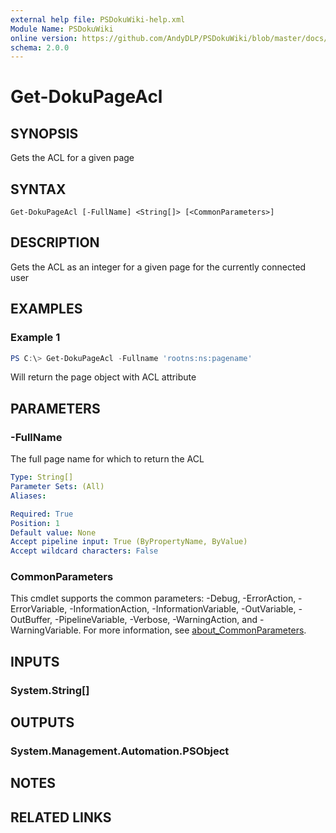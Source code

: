 ```yaml
---
external help file: PSDokuWiki-help.xml
Module Name: PSDokuWiki
online version: https://github.com/AndyDLP/PSDokuWiki/blob/master/docs/Get-DokuPageAcl.md
schema: 2.0.0
---
```


# Get-DokuPageAcl

## SYNOPSIS
Gets the ACL for a given page

## SYNTAX

```
Get-DokuPageAcl [-FullName] <String[]> [<CommonParameters>]
```

## DESCRIPTION
Gets the ACL as an integer for a given page for the currently connected user

## EXAMPLES

### Example 1
```powershell
PS C:\> Get-DokuPageAcl -Fullname 'rootns:ns:pagename'
```

Will return the page object with ACL attribute

## PARAMETERS

### -FullName
The full page name for which to return the ACL

```yaml
Type: String[]
Parameter Sets: (All)
Aliases:

Required: True
Position: 1
Default value: None
Accept pipeline input: True (ByPropertyName, ByValue)
Accept wildcard characters: False
```

### CommonParameters
This cmdlet supports the common parameters: -Debug, -ErrorAction, -ErrorVariable, -InformationAction, -InformationVariable, -OutVariable, -OutBuffer, -PipelineVariable, -Verbose, -WarningAction, and -WarningVariable. For more information, see [about_CommonParameters](http://go.microsoft.com/fwlink/?LinkID=113216).

## INPUTS

### System.String[]

## OUTPUTS

### System.Management.Automation.PSObject

## NOTES

## RELATED LINKS
